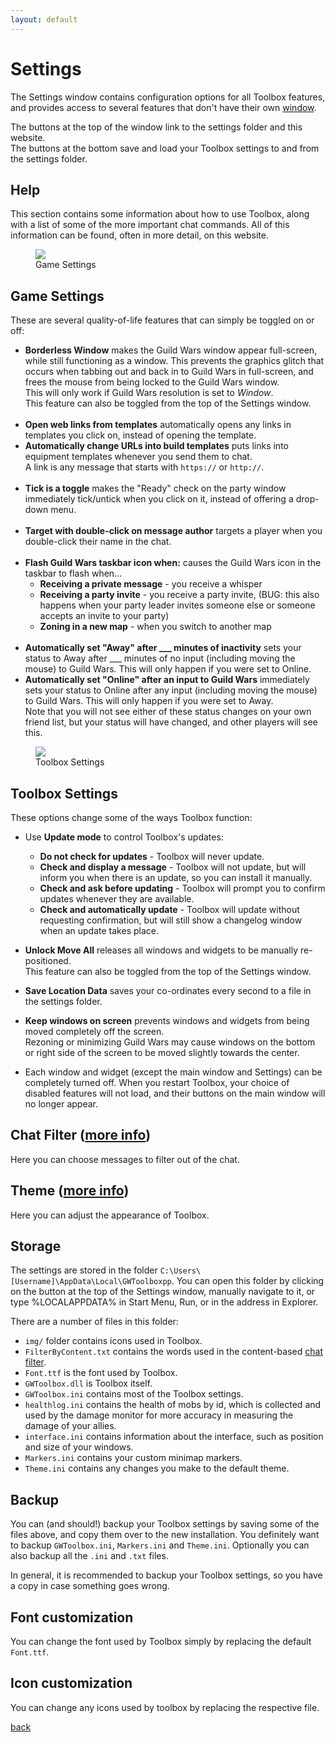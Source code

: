 ```yaml
---
layout: default
---
```


# Settings
The Settings window contains configuration options for all Toolbox features, and provides access to several features that don't have their own [window](windows).

The buttons at the top of the window link to the settings folder and this website.<br />
The buttons at the bottom save and load your Toolbox settings to and from the settings folder. 

## Help
This section contains some information about how to use Toolbox, along with a list of some of the more important chat commands. All of this information can be found, often in more detail, on this website.

<figure>
<img src="https://user-images.githubusercontent.com/11432831/28233546-6e8dde4a-68ac-11e7-8bc9-20de80416296.PNG"/>
<figcaption>Game Settings</figcaption>
</figure>

## Game Settings
These are several quality-of-life features that can simply be toggled on or off:
* **Borderless Window** makes the Guild Wars window appear full-screen, while still functioning as a window. This prevents the graphics glitch that occurs when tabbing out and back in to Guild Wars in full-screen, and frees the mouse from being locked to the Guild Wars window.  
 This will only work if Guild Wars resolution is set to *Window*.  
 This feature can also be toggled from the top of the Settings window.<br /><br />
* **Open web links from templates** automatically opens any links in templates you click on, instead of opening the template.
* **Automatically change URLs into build templates** puts links into equipment templates whenever you send them to chat.  
 A link is any message that starts with `https://` or `http://`.<br /><br />  
* **Tick is a toggle** makes the "Ready" check on the party window immediately tick/untick when you click on it, instead of offering a drop-down menu.<br /><br />
* **Target with double-click on message author** targets a player when you double-click their name in the chat.<br /><br />
* **Flash Guild Wars taskbar icon when:** causes the Guild Wars icon in the taskbar to flash when...
    * **Receiving a private message** - you receive a whisper
    * **Receiving a party invite** - you receive a party invite, (BUG: this also happens when your party leader invites someone else or someone accepts an invite to your party)
    * **Zoning in a new map** - when you switch to another map
<br /><br />
* **Automatically set "Away" after ___ minutes of inactivity** sets your status to Away after ___ minutes of no input (including moving the mouse) to Guild Wars. This will only happen if you were set to Online.
* **Automatically set "Online" after an input to Guild Wars** immediately sets your status to Online after any input (including moving the mouse) to Guild Wars. This will only happen if you were set to Away.  
Note that you will not see either of these status changes on your own friend list, but your status will have changed, and other players will see this.

<figure>
<img src="https://user-images.githubusercontent.com/11432831/28233555-719397f6-68ac-11e7-82e5-8a18f4c7c44e.PNG"/>
<figcaption>Toolbox Settings</figcaption>
</figure>

## Toolbox Settings
These options change some of the ways Toolbox function:
* Use **Update mode** to control Toolbox's updates:
  * **Do not check for updates** - Toolbox will never update.
  * **Check and display a message** - Toolbox will not update, but will inform you when there is an update, so you can install it manually.
  * **Check and ask before updating** - Toolbox will prompt you to confirm updates whenever they are available.
  * **Check and automatically update** - Toolbox will update without requesting confirmation, but will still show a changelog window when an update takes place.
  
* **Unlock Move All** releases all windows and widgets to be manually re-positioned.  
  This feature can also be toggled from the top of the Settings window.
  
* **Save Location Data** saves your co-ordinates every second to a file in the settings folder.

* **Keep windows on screen** prevents windows and widgets from being moved completely off the screen.  
 Rezoning or minimizing Guild Wars may cause windows on the bottom or right side of the screen to be moved slightly towards the center.

* Each window and widget (except the main window and Settings) can be completely turned off. When you restart Toolbox, your choice of disabled features will not load, and their buttons on the main window will no longer appear.

## Chat Filter ([more info](filter))
Here you can choose messages to filter out of the chat.

## Theme ([more info](theme))
Here you can adjust the appearance of Toolbox.

## Storage
The settings are stored in the folder `C:\Users\[Username]\AppData\Local\GWToolboxpp`. You can open this folder by clicking on the button at the top of the Settings window, manually navigate to it, or type %LOCALAPPDATA% in Start Menu, Run, or in the address in Explorer.

There are a number of files in this folder:

* `img/` folder contains icons used in Toolbox.
* `FilterByContent.txt` contains the words used in the content-based [chat filter](filter).
* `Font.ttf` is the font used by Toolbox.
* `GWToolbox.dll` is Toolbox itself.
* `GWToolbox.ini` contains most of the Toolbox settings.
* `healthlog.ini` contains the health of mobs by id, which is collected and used by the damage monitor for more accuracy in measuring the damage of your allies.
* `interface.ini` contains information about the interface, such as position and size of your windows.
* `Markers.ini` contains your custom minimap markers.
* `Theme.ini` contains any changes you make to the default theme.

## Backup
You can (and should!) backup your Toolbox settings by saving some of the files above, and copy them over to the new installation. You definitely want to backup `GWToolbox.ini`, `Markers.ini` and `Theme.ini`. Optionally you can also backup all the `.ini` and `.txt` files.

In general, it is recommended to backup your Toolbox settings, so you have a copy in case something goes wrong.

## Font customization
You can change the font used by Toolbox simply by replacing the default `Font.ttf`.

## Icon customization
You can change any icons used by toolbox by replacing the respective file. 

[back](./)
